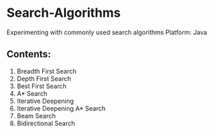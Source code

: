 Search-Algorithms
=================

Experimenting with commonly used search algorithms
Platform: Java

Contents:
---------
1. Breadth First Search
2. Depth First Search
3. Best First Search
4. A* Search
5. Iterative Deepening
6. Iterative Deepening A* Search
7. Beam Search
8. Bidirectional Search

